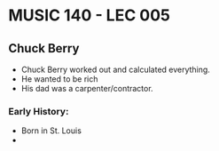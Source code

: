 # MUSIC 140 - LEC 005
## Chuck Berry
- Chuck Berry worked out and calculated everything.
- He wanted to be rich
- His dad was a carpenter/contractor.

### Early History:
- Born in St. Louis
- 
<!--stackedit_data:
eyJoaXN0b3J5IjpbLTE0NTMyMzEyMDAsLTEzMDU0Mzk5NjldfQ
==
-->